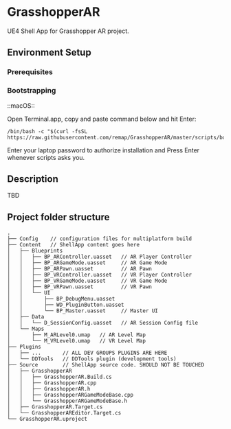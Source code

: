 # GrasshopperAR
UE4 Shell App for Grasshopper AR project.

## Environment Setup

### Prerequisites



### Bootstrapping

::macOS::

Open Terminal.app, copy and paste command below and hit Enter:

```
/bin/bash -c "$(curl -fsSL https://raw.githubusercontent.com/remap/GrasshopperAR/master/scripts/bootstrap.sh)"
```

Enter your laptop password to authorize installation and Press Enter whenever scripts asks you.

## Description

TBD

## Project folder structure

```
.
├── Config    // configuration files for multiplatform build
├── Content   // ShellApp content goes here
│   ├── Blueprints
│   │   ├── BP_ARController.uasset   // AR Player Controller
│   │   ├── BP_ARGameMode.uasset     // AR Game Mode
│   │   ├── BP_ARPawn.uasset         // AR Pawn
│   │   ├── BP_VRController.uasset   // VR Player Controller
│   │   ├── BP_VRGameMode.uasset     // VR Game Mode
│   │   ├── BP_VRPawn.uasset         // VR Pawn
│   │   └── UI
│   │       ├── BP_DebugMenu.uasset
│   │       ├── WD_PluginButton.uasset
│   │       └── BP_Master.uasset     // Master UI
│   ├── Data
│   │   └── D_SessionConfig.uasset   // AR Session Config file
│   └── Maps
│       ├── M_ARLevel0.umap   // AR Level Map
│       └── M_VRLevel0.umap   // VR Level Map
├── Plugins
│   ├── ...       // ALL DEV GROUPS PLUGINS ARE HERE
│   └── DDTools   // DDTools plugin (development tools)
├── Source        // ShellApp source code. SHOULD NOT BE TOUCHED
│   ├── GrasshopperAR
│   │   ├── GrasshopperAR.Build.cs
│   │   ├── GrasshopperAR.cpp
│   │   ├── GrasshopperAR.h
│   │   ├── GrasshopperARGameModeBase.cpp
│   │   └── GrasshopperARGameModeBase.h
│   ├── GrasshopperAR.Target.cs
│   └── GrasshopperAREditor.Target.cs
└── GrasshopperAR.uproject
```

